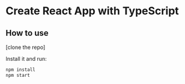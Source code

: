 # Create React App  with TypeScript

## How to use

 [clone the repo]

Install it and run:

```sh
npm install
npm start
```


